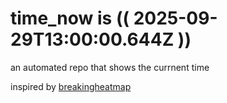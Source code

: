 # time_now is (( 2025-09-29T13:00:00.644Z ))

an automated repo that shows the currnent time

inspired by [breakingheatmap](https://github.com/breakingheatmap/breakingheatmap)